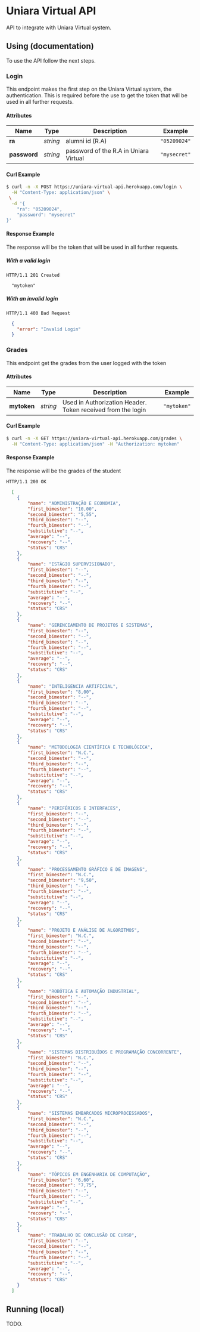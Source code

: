 # Uniara Virtual API

API to integrate with Uniara Virtual system.

## Using (documentation)
To use the API follow the next steps.

### Login
This endpoint makes the first step on the Uniara Virtual system, the authentication. This is required before the use to get the token that will be used in all further requests.

#### Attributes

| Name | Type | Description | Example |
| ------- | ------- | ------- | ------- |
| **ra** | *string* | alumni id (R.A) | `"05209024"` |
| **password** | *string* | password of the R.A in Uniara Virtual| `"mysecret"` |

#### Curl Example

```bash
$ curl -n -X POST https://uniara-virtual-api.herokuapp.com/login \
  -H "Content-Type: application/json" \
 \
  -d '{
    "ra": "05209024",
    "password": "mysecret"
}'
```

#### Response Example
The response will be the token that will be used in all further requests.
##### With a valid login

```
HTTP/1.1 201 Created
```

```
  "mytoken"
```

##### With an invalid login

```
HTTP/1.1 400 Bad Request
```

```json
  {
    "error": "Invalid Login"
  }
```

### Grades
This endpoint get the grades from the user logged with the token

#### Attributes

| Name | Type | Description | Example |
| ------- | ------- | ------- | ------- |
| **mytoken** | *string* | Used in Authorization Header. Token received from the login | `"mytoken"` |
#### Curl Example

```bash
$ curl -n -X GET https://uniara-virtual-api.herokuapp.com/grades \
  -H "Content-Type: application/json" -H "Authorization: mytoken"
```

#### Response Example
The response will be the grades of the student

```
HTTP/1.1 200 OK
```

```json
  [
    {
        "name": "ADMINISTRAÇÃO E ECONOMIA",
        "first_bimester": "10,00",
        "second_bimester": "5,55",
        "third_bimester": "--",
        "fourth_bimester": "--",
        "substitutive": "--",
        "average": "--",
        "recovery": "--",
        "status": "CRS"
    },
    {
        "name": "ESTÁGIO SUPERVISIONADO",
        "first_bimester": "--",
        "second_bimester": "--",
        "third_bimester": "--",
        "fourth_bimester": "--",
        "substitutive": "--",
        "average": "--",
        "recovery": "--",
        "status": "CRS"
    },
    {
        "name": "GERENCIAMENTO DE PROJETOS E SISTEMAS",
        "first_bimester": "--",
        "second_bimester": "--",
        "third_bimester": "--",
        "fourth_bimester": "--",
        "substitutive": "--",
        "average": "--",
        "recovery": "--",
        "status": "CRS"
    },
    {
        "name": "INTELIGENCIA ARTIFICIAL",
        "first_bimester": "8,00",
        "second_bimester": "--",
        "third_bimester": "--",
        "fourth_bimester": "--",
        "substitutive": "--",
        "average": "--",
        "recovery": "--",
        "status": "CRS"
    },
    {
        "name": "METODOLOGIA CIENTÍFICA E TECNOLÓGICA",
        "first_bimester": "N.C.",
        "second_bimester": "--",
        "third_bimester": "--",
        "fourth_bimester": "--",
        "substitutive": "--",
        "average": "--",
        "recovery": "--",
        "status": "CRS"
    },
    {
        "name": "PERIFÉRICOS E INTERFACES",
        "first_bimester": "--",
        "second_bimester": "--",
        "third_bimester": "--",
        "fourth_bimester": "--",
        "substitutive": "--",
        "average": "--",
        "recovery": "--",
        "status": "CRS"
    },
    {
        "name": "PROCESSAMENTO GRÁFICO E DE IMAGENS",
        "first_bimester": "N.C.",
        "second_bimester": "9,50",
        "third_bimester": "--",
        "fourth_bimester": "--",
        "substitutive": "--",
        "average": "--",
        "recovery": "--",
        "status": "CRS"
    },
    {
        "name": "PROJETO E ANÁLISE DE ALGORITMOS",
        "first_bimester": "N.C.",
        "second_bimester": "--",
        "third_bimester": "--",
        "fourth_bimester": "--",
        "substitutive": "--",
        "average": "--",
        "recovery": "--",
        "status": "CRS"
    },
    {
        "name": "ROBÓTICA E AUTOMAÇÃO INDUSTRIAL",
        "first_bimester": "--",
        "second_bimester": "--",
        "third_bimester": "--",
        "fourth_bimester": "--",
        "substitutive": "--",
        "average": "--",
        "recovery": "--",
        "status": "CRS"
    },
    {
        "name": "SISTEMAS DISTRIBUÍDOS E PROGRAMAÇÃO CONCORRENTE",
        "first_bimester": "N.C.",
        "second_bimester": "--",
        "third_bimester": "--",
        "fourth_bimester": "--",
        "substitutive": "--",
        "average": "--",
        "recovery": "--",
        "status": "CRS"
    },
    {
        "name": "SISTEMAS EMBARCADOS MICROPROCESSADOS",
        "first_bimester": "N.C.",
        "second_bimester": "--",
        "third_bimester": "--",
        "fourth_bimester": "--",
        "substitutive": "--",
        "average": "--",
        "recovery": "--",
        "status": "CRS"
    },
    {
        "name": "TÓPICOS EM ENGENHARIA DE COMPUTAÇÃO",
        "first_bimester": "6,60",
        "second_bimester": "7,75",
        "third_bimester": "--",
        "fourth_bimester": "--",
        "substitutive": "--",
        "average": "--",
        "recovery": "--",
        "status": "CRS"
    },
    {
        "name": "TRABALHO DE CONCLUSÃO DE CURSO",
        "first_bimester": "--",
        "second_bimester": "--",
        "third_bimester": "--",
        "fourth_bimester": "--",
        "substitutive": "--",
        "average": "--",
        "recovery": "--",
        "status": "CRS"
    }
  ] 
```

## Running (local)
TODO.
